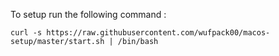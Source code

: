 To setup run the following command :
```
curl -s https://raw.githubusercontent.com/wufpack00/macos-setup/master/start.sh | /bin/bash
```
